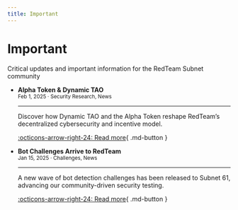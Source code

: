 ```yaml
---
title: Important
---
```


# Important

Critical updates and important information for the RedTeam Subnet community

<div class="grid cards" markdown>

-   **Alpha Token & Dynamic TAO**  
    <small>Feb 1, 2025 · Security Research, News</small>

    ---

    Discover how Dynamic TAO and the Alpha Token reshape RedTeam’s decentralized cybersecurity and incentive model.  

    [:octicons-arrow-right-24: Read more](../blog/posts/dynamic-tao-alpha-token.md){ .md-button }

-   **Bot Challenges Arrive to RedTeam**  
    <small>Jan 15, 2025 · Challenges, News</small>

    ---

    A new wave of bot detection challenges has been released to Subnet 61, advancing our community-driven security testing.  

    [:octicons-arrow-right-24: Read more](../blog/posts/bot-detection-challenges.md){ .md-button }

</div>
